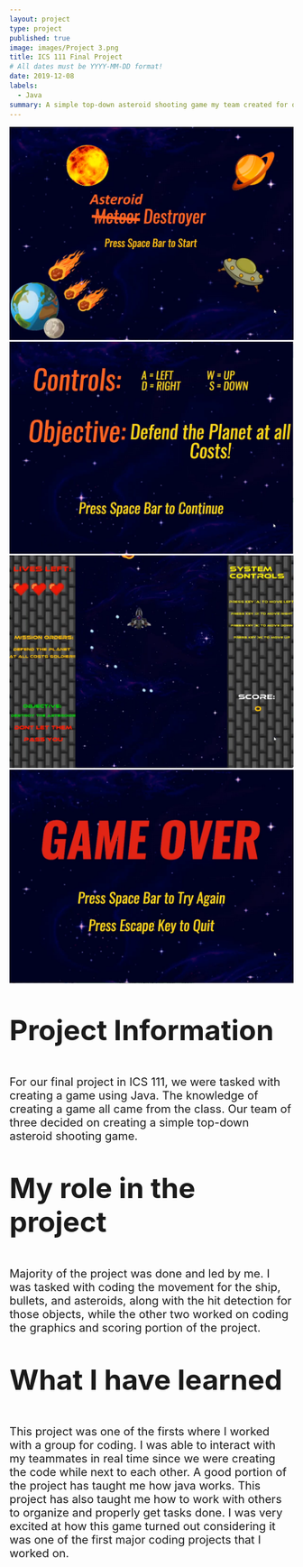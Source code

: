 ```yaml
---
layout: project
type: project
published: true
image: images/Project 3.png
title: ICS 111 Final Project
# All dates must be YYYY-MM-DD format!
date: 2019-12-08
labels:
  - Java
summary: A simple top-down asteroid shooting game my team created for our final project in ICS 111.
---
```


<div class="ui small rounded images">
  <img class="ui image" src="../images/Project 3.png">
  <img class="ui image" src="../images/Project 3 Controls.png">
  <img class="ui image" src="../images/Project 3 Gameplay.png">
  <img class="ui image" src="../images/Project 3 Game Over.png">
</div>

<!DOCTYPE html>
<html>
<head>
<style>
p.topicFontSize {
  font-size: 50px;
}
p.regularFontSize {
  font-size: 20px;
}
</style>
</head>
<body>

<p class="topicFontSize"> <b>Project Information</b> </p>
<p class="regularFontSize">For our final project in ICS 111, we were tasked with creating a game using Java. The knowledge of creating a game all came from the class. Our team of three decided on creating a simple top-down asteroid shooting game. </p>

<p class="topicFontSize"> <b>My role in the project</b> </p>
<p class="regularFontSize">Majority of the project was done and led by me. I was tasked with coding the movement for the ship, bullets, and asteroids, along with the hit detection for those objects, while the other two worked on coding the graphics and scoring portion of the project.</p>

<p class="topicFontSize"> <b>What I have learned</b> </p>
<p class="regularFontSize">This project was one of the firsts where I worked with a group for coding. I was able to interact with my teammates in real time since we were creating the code while next to each other. A good portion of the project has taught me how java works. This project has also taught me how to work with others to organize and properly get tasks done. I was very excited at how this game turned out considering it was one of the first major coding projects that I worked on.</p>

</body>
</html>

